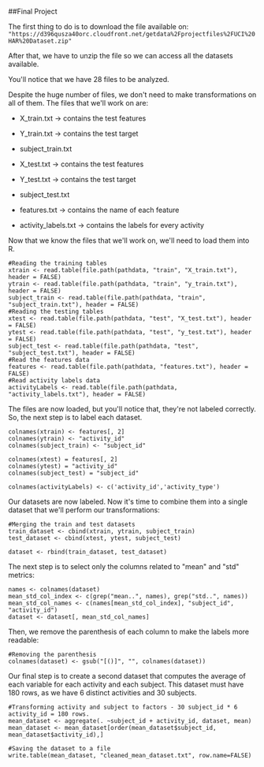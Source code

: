##Final Project

The first thing to do is to download the file available on: 
`"https://d396qusza40orc.cloudfront.net/getdata%2Fprojectfiles%2FUCI%20HAR%20Dataset.zip"`

After that, we have to unzip the file so we can access all the datasets available.

You'll notice that we have 28 files to be analyzed. 

Despite the huge number of files, we don't need to make transformations on all of them. The files that we'll work on are:

- X_train.txt -> contains the test features
- Y_train.txt -> contains the test target
- subject_train.txt


- X_test.txt -> contains the test features
- Y_test.txt  -> contains the test target
- subject_test.txt

- features.txt -> contains the name of each feature
- activity_labels.txt -> contains the labels for every activity


Now that we know the files that we'll work on, we'll need to load them into R. 

```
#Reading the training tables
xtrain <- read.table(file.path(pathdata, "train", "X_train.txt"), header = FALSE)
ytrain <- read.table(file.path(pathdata, "train", "y_train.txt"), header = FALSE)
subject_train <- read.table(file.path(pathdata, "train", "subject_train.txt"), header = FALSE)
#Reading the testing tables
xtest <- read.table(file.path(pathdata, "test", "X_test.txt"), header = FALSE)
ytest <- read.table(file.path(pathdata, "test", "y_test.txt"), header = FALSE)
subject_test <- read.table(file.path(pathdata, "test", "subject_test.txt"), header = FALSE)
#Read the features data
features <- read.table(file.path(pathdata, "features.txt"), header = FALSE)
#Read activity labels data
activityLabels <- read.table(file.path(pathdata, "activity_labels.txt"), header = FALSE)
```

The files are now loaded, but you'll notice that, they're not labeled correctly. So, the next step is to label each dataset.

```
colnames(xtrain) <- features[, 2]
colnames(ytrain) <- "activity_id"
colnames(subject_train) <- "subject_id"

colnames(xtest) = features[, 2]
colnames(ytest) = "activity_id"
colnames(subject_test) = "subject_id"

colnames(activityLabels) <- c('activity_id','activity_type')

```

Our datasets are now labeled. Now it's time to combine them into a single dataset that we'll perform our transformations:

```
#Merging the train and test datasets
train_dataset <- cbind(xtrain, ytrain, subject_train)
test_dataset <- cbind(xtest, ytest, subject_test)

dataset <- rbind(train_dataset, test_dataset)

```

The next step is to select only the columns related to "mean" and "std" metrics:

```
names <- colnames(dataset)
mean_std_col_index <- c(grep("mean..", names), grep("std..", names))
mean_std_col_names <- c(names[mean_std_col_index], "subject_id", "activity_id")
dataset <- dataset[, mean_std_col_names]

```

Then, we remove the parenthesis of each column to make the labels more readable:

```
#Removing the parenthesis
colnames(dataset) <- gsub("[()]", "", colnames(dataset))

```

Our final step is to create a second dataset that computes the average of each variable for each activity and each subject. This dataset must have 180 rows, as we have 6 distinct activities and 30 subjects.

```
#Transforming activity and subject to factors - 30 subject_id * 6 activity_id = 180 rows.
mean_dataset <- aggregate(. ~subject_id + activity_id, dataset, mean)
mean_dataset <- mean_dataset[order(mean_dataset$subject_id, mean_dataset$activity_id),]

#Saving the dataset to a file
write.table(mean_dataset, "cleaned_mean_dataset.txt", row.name=FALSE)

```